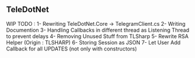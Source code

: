 TeleDotNet
-------------------------------
WIP
TODO : 
  1- Rewriting TeleDotNet.Core -> TelegramClient.cs
  2- Writing Documention
  3- Handling Callbacks in different thread as Listening Thread to prevent delays
  4- Removing Unused Stuff from TLSharp
  5- Rewrite RSA Helper (Origin : TLSHARP)
  6- Storing Session as JSON
  7- Let User Add Callback for all UPDATES (not only with constructors)
  
